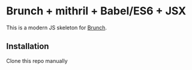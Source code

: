 # Brunch + mithril + Babel/ES6 + JSX

This is a modern JS skeleton for [Brunch](http://brunch.io).

## Installation

Clone this repo manually

